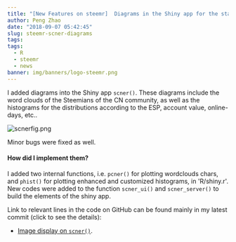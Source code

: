 ```yaml
---
title: "[New Features on steemr]  Diagrams in the Shiny app for the statistics of the Steem CN community!"
author: Peng Zhao
date: "2018-09-07 05:42:45"
slug: steemr-scner-diagrams
tags: 
tags: 
  - R
  - steemr
  - news
banner: img/banners/logo-steemr.png
---
```



I added diagrams into the Shiny app `scner()`. These diagrams include the word clouds of the Steemians of the CN community, as well as the histograms for the distributions according to the ESP, account value, online-days, etc.. 

<!--more-->


![scnerfig.png](https://cdn.steemitimages.com/DQmNweQ7fTRkbCcFgxT8Dpy3FKt9AAyCRDz47moz6Sx9k6W/scnerfig.png)

Minor bugs were fixed as well.

#### How did I implement them?

I added two internal functions, i.e. `pcner()` for plotting wordclouds chars, and `phist()` for plotting enhanced and customized histograms, in 'R/shiny.r'. New codes were added to the function `scner_ui()` and `scner_server()` to build the elements of the shiny app.  

Link to relevant lines in the code on GitHub can be found mainly in my latest commit (click to see the details):

- [Image display on `scner()`](https://github.com/pzhaonet/steemr/commit/b9be1fcacd87189b6466d7102cc3a5499b9344fe).

